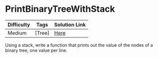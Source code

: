 
# PrintBinaryTreeWithStack

| Difficulty | Tags        | Solution Link                                                                     |
| ---------- | ----------- | --------------------------------------------------------------------------------- |
| Medium     | [Tree] | [Here](./../../solutions/TreeSolutions/PrintBinaryTreeWithStackSolution.md)

Using a stack, write a function that prints out the value of the nodes of a binary tree, one value per line.
